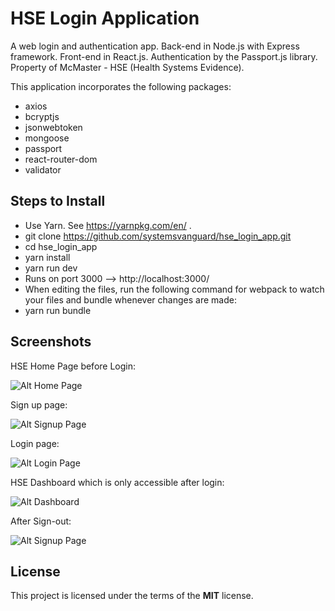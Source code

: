 # HSE Login Application

A web login and authentication app.  Back-end in Node.js with Express framework.  Front-end in React.js.  Authentication by the Passport.js library. Property of McMaster - HSE (Health Systems Evidence).

This application incorporates the following packages:

- axios
- bcryptjs
- jsonwebtoken
- mongoose
- passport
- react-router-dom
- validator 

## Steps to Install
- Use Yarn. See https://yarnpkg.com/en/ . 
- git clone https://github.com/systemsvanguard/hse_login_app.git 
- cd hse_login_app
- yarn install
- yarn run dev
- Runs on port 3000 --> http://localhost:3000/ 
- When editing the files, run the following command for webpack to watch your files and bundle whenever changes are made: 
- yarn run bundle





## Screenshots

HSE Home Page before Login:

![Alt Home Page](http://ryanhunter.org/images/portfolio/hse/hse_home.png)

Sign up page:

![Alt Signup Page](http://ryanhunter.org/images/portfolio/hse/hse_signup.png)

Login page:

![Alt Login Page](http://ryanhunter.org/images/portfolio/hse/hse_login.png)

HSE Dashboard which is only accessible after login:

![Alt Dashboard](http://ryanhunter.org/images/portfolio/hse/hse_dashboard.png)

After Sign-out:

![Alt Signup Page](http://ryanhunter.org/images/portfolio/hse/hse_signout.png)



## License

This project is licensed under the terms of the **MIT** license.

